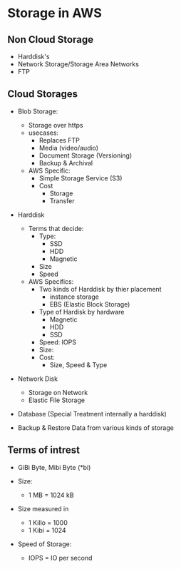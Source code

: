 # Storage in AWS

## Non Cloud Storage
* Harddisk's
* Network Storage/Storage Area Networks
* FTP

## Cloud Storages
* Blob Storage: 
    * Storage over https
    * usecases:
        * Replaces FTP
        * Media (video/audio)
        * Document Storage (Versioning)
        * Backup & Archival
    * AWS Specific:
        * Simple Storage Service (S3)
        * Cost
            * Storage
            * Transfer
* Harddisk
    * Terms that decide:
        * Type:
            * SSD
            * HDD
            * Magnetic
        * Size
        * Speed
    * AWS Specifics:
        * Two kinds of Harddisk by thier placement
            * instance storage
            * EBS (Elastic Block Storage)
        * Type of Hardisk by hardware
            * Magnetic
            * HDD
            * SSD
        * Speed: IOPS
        * Size:
        * Cost:
            * Size, Speed & Type
* Network Disk
    * Storage on Network
    * Elastic File Storage
* Database (Special Treatment internally a harddisk)


*  Backup & Restore Data from various kinds of storage



## Terms of intrest
* GiBi Byte, Mibi Byte  (*bi)
* Size: 
    * 1 MB = 1024 kB

* Size measured in 
    * 1 Killo<xxx> = 1000 <xxx>
    * 1 Kibi<xxx>  = 1024 <xxx>

* Speed of Storage:
    * IOPS = IO per second
















